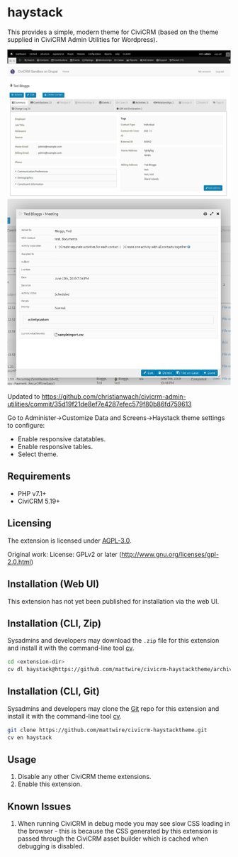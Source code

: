 # haystack

This provides a simple, modern theme for CiviCRM (based on the theme supplied in CiviCRM Admin Utilities for Wordpress).

![Screenshot](/images/contactsummary.png)
![Screenshot](/images/activitypopup.png)

Updated to https://github.com/christianwach/civicrm-admin-utilities/commit/35d19f21de8ef7e4287efec579f80b86fd759613

Go to Administer->Customize Data and Screens->Haystack theme settings to configure:
* Enable responsive datatables.
* Enable responsive tables.
* Select theme.

## Requirements

* PHP v7.1+
* CiviCRM 5.19+

## Licensing
The extension is licensed under [AGPL-3.0](LICENSE.txt).

Original work: License: GPLv2 or later (http://www.gnu.org/licenses/gpl-2.0.html)

## Installation (Web UI)

This extension has not yet been published for installation via the web UI.

## Installation (CLI, Zip)

Sysadmins and developers may download the `.zip` file for this extension and
install it with the command-line tool [cv](https://github.com/civicrm/cv).

```bash
cd <extension-dir>
cv dl haystack@https://github.com/mattwire/civicrm-haystacktheme/archive/master.zip
```

## Installation (CLI, Git)

Sysadmins and developers may clone the [Git](https://en.wikipedia.org/wiki/Git) repo for this extension and
install it with the command-line tool [cv](https://github.com/civicrm/cv).

```bash
git clone https://github.com/mattwire/civicrm-haystacktheme.git
cv en haystack
```

## Usage

1. Disable any other CiviCRM theme extensions.
2. Enable this extension.


## Known Issues
1. When running CiviCRM in debug mode you may see slow CSS loading in the browser - this is because the CSS generated by this extension is passed through the CiviCRM asset builder which is cached when debugging is disabled.
